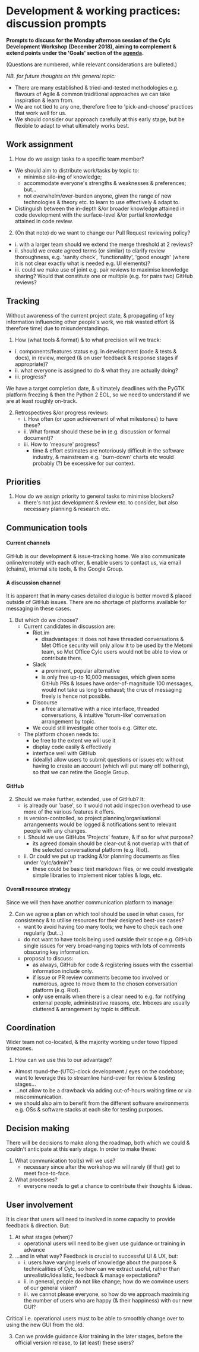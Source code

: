 # Development & working practices: discussion prompts

**Prompts to discuss for the Monday afternoon session of the
  Cylc Development Workshop (December 2018), aiming to complement & extend
  points under the 'Goals' section of the [agenda](dec-workshop-agenda.md).**

(Questions are numbered, while relevant considerations are bulleted.)

_NB. for future thoughts on this general topic:_

- There are many established & tried-and-tested
  methodologies e.g. flavours of Agile & common traditional approaches we
  can take inspiration & learn from.
- We are not tied to any one, therefore free to 'pick-and-choose' practices
  that work well for us.
- We should consider our approach carefully at this early stage, but be
  flexible to adapt to what ultimately works best.


## Work assignment

1. How do we assign tasks to a specific team member?
  - We should aim to distribute work/tasks by topic to:
    - minimise silo-ing of knowledge;
    - accommodate everyone's strengths & weaknesses & preferences;
    but...
    - not overwhelm/over-burden anyone, given the range of new technologies
      & theory etc. to learn to use effectively & adapt to.
  - Distinguish between the in-depth &/or broader knowledge attained in
    code development with the surface-level &/or partial knowledge attained
    in code review.
    
2. (On that note) do we want to change our Pull Request reviewing policy?
  - i. with a larger team should we extend the merge threshold at 2 reviews?
  - ii. should we create agreed terms (or similar) to clarify review
    thoroughness, e.g. 'sanity check', 'functionality', 'good enough'
    (where it is not clear exactly what is needed e.g. UI elements)?
  - iii. could we make use of joint e.g. pair reviews to maximise knowledge
    sharing? Would that constitute one or multiple (e.g. for pairs two)
    GitHub reviews?


## Tracking

Without awareness of the current project state, & propagating of key
information influencing other people's work, we risk wasted effort (&
therefore time) due to misunderstandings.

1. How (what tools & format) & to what precision will we track:
  - i. components/features status e.g. in development (code & tests & docs),
    in review, merged (& on user feedback & response stages if appropriate)?
  - ii. what everyone is assigned to do & what they are actually doing?
  - iii. progress?

We have a target completion date, & ultimately deadlines with the PyGTK
platform freezing & then the Python 2 EOL, so we need to understand if we
are at least roughly on-track.

2. Retrospectives &/or progress reviews:
   - i. How often (or upon achievement of what milestones) to have these?
   - ii. What format should these be in (e.g. discussion or formal document)?
   - iii. How to 'measure' progress?
     - time & effort estimates are notoriously difficult in the software
       industry, & mainstream e.g. 'burn-down' charts etc would probably
       (?) be excessive for our context.


## Priorities

1. How do we assign priority to general tasks to minimise blockers?
   - there's not just development & review etc. to consider, but also
     necessary planning & research etc.


## Communication tools

#### Current channels

GitHub is our development & issue-tracking home. We also communicate
online/remotely with each other, & enable users to contact us,
via email (chains), internal site tools, & the Google Group.

#### A discussion channel

It is apparent that in many cases detailed dialogue is better moved & placed
outside of GitHub issues. There are no shortage of platforms available
for messaging in these cases.

1. But which do we choose?
   - Current candidates in discussion are:
     - Riot.im
       - disadvantages: it does not have threaded conversations & Met Office
         security will only allow it to be used by the Metomi team, so
         Met Office Cylc users would not be able to view or contribute there.
     - Slack
       - a prominent, popular alternative
       - is only free up-to 10,000 messages, which given some GitHub PRs
         & Issues have order-of-magnitude 100 messages, would not take us
         long to exhaust; the crux of messaging freely is hence not possible.
     - Discourse
       - a free alternative with a nice interface, threaded conversations,
         & intuitive 'forum-like' conversation arrangement by topic.
     - We could still investigate other tools e.g. Gitter etc.
   - The platform chosen needs to:
     - be free to the extent we will use it
     - display code easily & effectively
     - interface well with GitHub
     - (ideally) allow users to submit questions or issues etc without having
       to create an account (which will put many off bothering), so that we
       can retire the Google Group.


#### GitHub

2. Should we make further, extended, use of GitHub? It:
   - is already our 'base', so it would not add inspection overhead to use
     more of the various features it offers.
   - is version-controlled, so project planning/organisational arrangements
     would be logged & notifications sent to relevant people with any changes.
   - i. Should we use GitHubs 'Projects' feature, & if so for what purpose?
      - its agreed domain should be clear-cut & not overlap with
        that of the selected conversational platform (e.g. Riot).
   - ii. Or could we put up tracking &/or planning documents as files under
       'cylc/admin'?
       - these could be basic text markdown files, or we could
         investigate simple libraries to implement nicer tables & logs, etc.


#### Overall resource strategy

Since we will then have another communication platform to manage:

2. Can we agree a plan on which tool should be used in what cases, for
   consistency & to utilise resources for their designed best-use cases?
   - want to avoid having too many tools; we have to check each one
     regularly (but...)
   - do not want to have tools being used outside their scope e.g. GitHub
     single issues for very broad-ranging topics with lots of comments
     obscuring key information.
   - proposal to discuss:
     - as always, GitHub for code & registering issues with the essential
       information include only.
     - if issue or PR review comments become too involved or numerous, agree
       to move them to the chosen conversation platform (e.g. Riot).
     - only use emails when there is a clear need to e.g. for notifying
       external people, administrative reasons, etc. Inboxes are usually
       cluttered & arrangement by topic is difficult.


## Coordination

Wider team not co-located, & the majority working under towo flipped timezones.

1. How can we use this to our advantage?
  - Almost round-the-(UTC)-clock development / eyes on the codebase; want
    to leverage this to streamline hand-over for review & testing stages...
  - ...not allow to be a drawback via adding out-of-hours waiting time or via
    miscommunication.
  - we should also aim to benefit from the different software environments
    e.g. OSs & software stacks at each site for testing purposes.


## Decision making

There will be decisions to make along the roadmap, both which we could
& couldn't anticipate at this early stage. In order to make these:

1. What communication tool(s) will we use?
   - necessary since after the workshop we will rarely (if that) get to meet
     face-to-face.
2. What processes?
   - everyone needs to get a chance to contribute their thoughts & ideas.


## User involvement

It is clear that users will need to involved in some capacity to provide
feedback & direction. But:

1. At what stages (when)?
   - operational users will need to be given use guidance or
     training in advance
2. ...and in what way? Feedback is crucial to successful UI & UX, but:
   - i. users have varying levels of knowledge about the purpose &
     technicalities of Cylc, so how can we extract useful, rather than
     unrealistic/idealistic, feedback & manage expectations?
   - ii. in general, people do not like change; how do we convince users of
     our general vision?
   - iii. we cannot please everyone, so how do we approach maximising the
     number of users who are happy (& their happiness) with our new GUI?

Critical i.e. operational users must to be able to smoothly change over to
using the new GUI from the old.

3. Can we provide guidance &/or training in the later stages, before the
   official version release, to (at least) these users?
